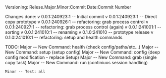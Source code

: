 Versioning:
    Relese.Major.Minor:Commit Date:Commit Number

Changes done:
    v 0.0.1:240923:1 -- Initial commit
    v 0.0.1:240923:1 -- Direct copy prototype
    v 0.0.1:240926:1 -- refactoring: grab process control
    v 0.0.1:240927:1 -- refactoring: grab process control (again)
    v 0.0.1:241001:1 -- sorting
    v 0.0.1:241010:1 -- renaming
    v 0.1.0:241010   -- prototype release
    v 0.1.0:241010:1 -- refactoring: setup and health commands
    

TODO:
    Major -- New Command: health (check config/paths/etc...)
    Major -- New Command: setup (setup config)
    Major -- New Command: config (deep config modification - replace Setup)
    Major -- New Command: grab (single copy task)
    Major -- New Command: run (continiuos session handling)
    
    Minor -- Test: all

